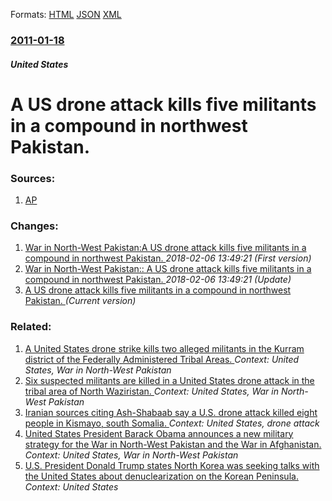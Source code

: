 
Formats: [HTML](/news/2011/01/18/a-us-drone-attack-kills-five-militants-in-a-compound-in-northwest-pakistan.html)  [JSON](/news/2011/01/18/a-us-drone-attack-kills-five-militants-in-a-compound-in-northwest-pakistan.json)  [XML](/news/2011/01/18/a-us-drone-attack-kills-five-militants-in-a-compound-in-northwest-pakistan.xml)  

### [2011-01-18](/news/2011/01/18/index.md)

##### United States
# A US drone attack kills five militants in a compound in northwest Pakistan. 




### Sources:

1. [AP](http://www.google.com/hostednews/afp/article/ALeqM5hjwh98dulsiyXK_rxyu7zkPR--qw?docId=CNG.bcacce5d757f65ee2ea85771101c036f.931)

### Changes:

1. [War in North-West Pakistan:A US drone attack kills five militants in a compound in northwest Pakistan. ](/news/2011/01/18/war-in-north-west-pakistan-pa-us-drone-attack-kills-five-militants-in-a-compound-in-northwest-pakistan.md) _2018-02-06 13:49:21 (First version)_
2. [War in North-West Pakistan:: A US drone attack kills five militants in a compound in northwest Pakistan. ](/news/2011/01/18/war-in-north-west-pakistan-a-us-drone-attack-kills-five-militants-in-a-compound-in-northwest-pakistan.md) _2018-02-06 13:49:21 (Update)_
2. [A US drone attack kills five militants in a compound in northwest Pakistan. ](/news/2011/01/18/a-us-drone-attack-kills-five-militants-in-a-compound-in-northwest-pakistan.md) _(Current version)_

### Related:

1. [A United States drone strike kills two alleged militants in the Kurram district of the Federally Administered Tribal Areas. ](/news/2017/03/2/a-united-states-drone-strike-kills-two-alleged-militants-in-the-kurram-district-of-the-federally-administered-tribal-areas.md) _Context: United States, War in North-West Pakistan_
2. [Six suspected militants are killed in a United States drone attack in the tribal area of North Waziristan. ](/news/2015/09/1/six-suspected-militants-are-killed-in-a-united-states-drone-attack-in-the-tribal-area-of-north-waziristan.md) _Context: United States, War in North-West Pakistan_
3. [Iranian sources citing Ash-Shabaab say a U.S. drone attack killed eight people in Kismayo, south Somalia. ](/news/2012/09/7/iranian-sources-citing-ash-shabaab-say-a-u-s-drone-attack-killed-eight-people-in-kismayo-south-somalia.md) _Context: United States, drone attack_
4. [ United States President Barack Obama announces a new military strategy for the War in North-West Pakistan and the War in Afghanistan. ](/news/2009/03/26/united-states-president-barack-obama-announces-a-new-military-strategy-for-the-war-in-north-west-pakistan-and-the-war-in-afghanistan.md) _Context: United States, War in North-West Pakistan_
5. [U.S. President Donald Trump states North Korea was seeking talks with the United States about denuclearization on the Korean Peninsula. ](/news/2018/03/4/u-s-president-donald-trump-states-north-korea-was-seeking-talks-with-the-united-states-about-denuclearization-on-the-korean-peninsula.md) _Context: United States_

